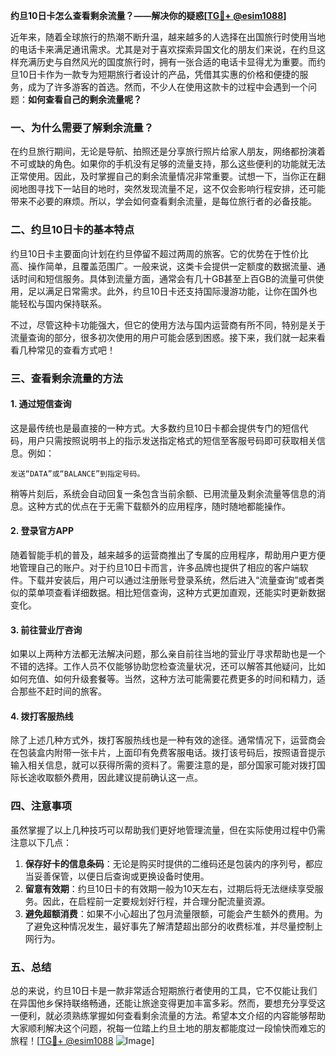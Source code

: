 **约旦10日卡怎么查看剩余流量？——解决你的疑惑[[TG💪+ @esim1088](https://t.me/s/esim1088)]**

近年来，随着全球旅行的热潮不断升温，越来越多的人选择在出国旅行时使用当地的电话卡来满足通讯需求。尤其是对于喜欢探索异国文化的朋友们来说，在约旦这样充满历史与自然风光的国度旅行时，拥有一张合适的电话卡显得尤为重要。而约旦10日卡作为一款专为短期旅行者设计的产品，凭借其实惠的价格和便捷的服务，成为了许多游客的首选。然而，不少人在使用这款卡的过程中会遇到一个问题：**如何查看自己的剩余流量呢？**

### **一、为什么需要了解剩余流量？**

在约旦旅行期间，无论是导航、拍照还是分享旅行照片给家人朋友，网络都扮演着不可或缺的角色。如果你的手机没有足够的流量支持，那么这些便利的功能就无法正常使用。因此，及时掌握自己的剩余流量情况非常重要。试想一下，当你正在翻阅地图寻找下一站目的地时，突然发现流量不足，这不仅会影响行程安排，还可能带来不必要的麻烦。所以，学会如何查看剩余流量，是每位旅行者的必备技能。

### **二、约旦10日卡的基本特点**

约旦10日卡主要面向计划在约旦停留不超过两周的旅客。它的优势在于性价比高、操作简单，且覆盖范围广。一般来说，这类卡会提供一定额度的数据流量、通话时间和短信服务。具体到流量方面，通常会有几十GB甚至上百GB的流量可供使用，足以满足日常需求。此外，约旦10日卡还支持国际漫游功能，让你在国外也能轻松与国内保持联系。

不过，尽管这种卡功能强大，但它的使用方法与国内运营商有所不同，特别是关于流量查询的部分，很多初次使用的用户可能会感到困惑。接下来，我们就一起来看看几种常见的查看方式吧！

### **三、查看剩余流量的方法**

#### **1. 通过短信查询**
这是最传统也是最直接的一种方式。大多数约旦10日卡都会提供专门的短信代码，用户只需按照说明书上的指示发送指定格式的短信至客服号码即可获取相关信息。例如：
```
发送“DATA”或“BALANCE”到指定号码。
```
稍等片刻后，系统会自动回复一条包含当前余额、已用流量及剩余流量等信息的消息。这种方式的优点在于无需下载额外的应用程序，随时随地都能操作。

#### **2. 登录官方APP**
随着智能手机的普及，越来越多的运营商推出了专属的应用程序，帮助用户更方便地管理自己的账户。对于约旦10日卡而言，许多品牌也提供了相应的客户端软件。下载并安装后，用户可以通过注册账号登录系统，然后进入“流量查询”或者类似的菜单项查看详细数据。相比短信查询，这种方式更加直观，还能实时更新数据变化。

#### **3. 前往营业厅咨询**
如果以上两种方法都无法解决问题，那么亲自前往当地的营业厅寻求帮助也是一个不错的选择。工作人员不仅能够协助您检查流量状况，还可以解答其他疑问，比如如何充值、如何升级套餐等。当然，这种方法可能需要花费更多的时间和精力，适合那些不赶时间的旅客。

#### **4. 拨打客服热线**
除了上述几种方式外，拨打客服热线也是一种有效的途径。通常情况下，运营商会在包装盒内附带一张卡片，上面印有免费客服电话。拨打该号码后，按照语音提示输入相关信息，就可以获得所需的资料了。需要注意的是，部分国家可能对拨打国际长途收取额外费用，因此建议提前确认这一点。

### **四、注意事项**
虽然掌握了以上几种技巧可以帮助我们更好地管理流量，但在实际使用过程中仍需注意以下几点：

1. **保存好卡的信息条码**：无论是购买时提供的二维码还是包装内的序列号，都应当妥善保管，以便日后查询或更换设备时使用。
2. **留意有效期**：约旦10日卡的有效期一般为10天左右，过期后将无法继续享受服务。因此，在启程前一定要规划好行程，并合理分配流量资源。
3. **避免超额消费**：如果不小心超出了包月流量限额，可能会产生额外的费用。为了避免这种情况发生，最好事先了解清楚超出部分的收费标准，并尽量控制上网行为。

### **五、总结**
总的来说，约旦10日卡是一款非常适合短期旅行者使用的工具，它不仅能让我们在异国他乡保持联络畅通，还能让旅途变得更加丰富多彩。然而，要想充分享受这一便利，就必须熟练掌握如何查看剩余流量的方法。希望本文介绍的内容能够帮助大家顺利解决这个问题，祝每一位踏上约旦土地的朋友都能度过一段愉快而难忘的旅程！[[TG💪+ @esim1088](https://t.me/s/esim1088) ![Image](https://i.postimg.cc/4NQfJmqS/Snipaste-2025-05-13-00-14-12.png)]